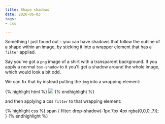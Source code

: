 ```yaml
---
title: Shape shadows
date: 2020-06-03
tags:
- css

---
```

Something I just found out - you can have shadows that follow the outline of a shape within an image, by sticking it into a wrapper element that has a `filter` applied.

Say you've got a `png` image of a shirt with a transparent background. If you apply a normal `box-shadow` to it you'll get a shadow around the whole image, which would look a bit odd.

<!-- ![](/uploads/screenshot-2020-06-04-at-09-58-26.png) -->

We can fix that by instead putting the `img` into a wrapping element:

{% highlight html %}
<span>
    <img src="/path/to/image.png" />
</span>
{% endhighlight %}

and then applying a css `filter` to that wrapping element:

{% highlight css %}
span {
    filter: drop-shadow(-1px 7px 4px rgba(0,0,0,.7));
}
{% endhighlight %}

<!-- ![](/uploads/screenshot-2020-06-04-at-10-05-04.png) -->
